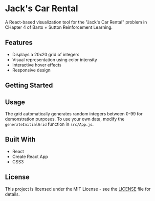 # Jack's Car Rental

A React-based visualization tool for the "Jack's Car Rental" problem in CHapter 4 of Barto + Sutton Reinforcement Learning.

## Features

- Displays a 20x20 grid of integers
- Visual representation using color intensity
- Interactive hover effects
- Responsive design

## Getting Started

## Usage

The grid automatically generates random integers between 0-99 for demonstration purposes. To use your own data, modify the `generateInitialGrid` function in `src/App.js`.

## Built With

- React
- Create React App
- CSS3

## License

This project is licensed under the MIT License - see the [LICENSE](LICENSE) file for details. 